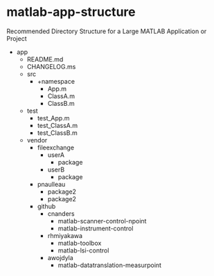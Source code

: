 # matlab-app-structure
Recommended Directory Structure for a Large MATLAB Application or Project

- app
  - README.md
  - CHANGELOG.ms
  - src
    - +namespace
      - App.m
      - ClassA.m
      - ClassB.m
  - test
    - test_App.m
    - test_ClassA.m
    - test_ClassB.m
  - vendor
    - fileexchange
      - userA
        - package
      - userB
        - package
    - pnaulleau
      - package2
      - package2
    - github
      - cnanders
        - matlab-scanner-control-npoint
        - matlab-instrument-control
      - rhmiyakawa
        - matlab-toolbox
        - matlab-lsi-control
      - awojdyla
        - matlab-datatranslation-measurpoint